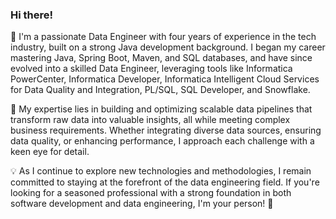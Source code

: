 ### Hi there!

👋 I'm a passionate Data Engineer with four years of experience in the tech industry, built on a strong Java development background. I began my career mastering Java, Spring Boot, Maven, and SQL databases, and have since evolved into a skilled Data Engineer, leveraging tools like Informatica PowerCenter, Informatica Developer, Informatica Intelligent Cloud Services for Data Quality and Integration, PL/SQL, SQL Developer, and Snowflake.

🚀 My expertise lies in building and optimizing scalable data pipelines that transform raw data into valuable insights, all while meeting complex business requirements. Whether integrating diverse data sources, ensuring data quality, or enhancing performance, I approach each challenge with a keen eye for detail.

💡 As I continue to explore new technologies and methodologies, I remain committed to staying at the forefront of the data engineering field. If you're looking for a seasoned professional with a strong foundation in both software development and data engineering, I'm your person! 🙌

<!--
**TonyFiuma/TonyFiuma** is a ✨ _special_ ✨ repository because its `README.md` (this file) appears on your GitHub profile.

Here are some ideas to get you started:

- 🔭 I’m currently working on ...
- 🌱 I’m currently learning ...
- 👯 I’m looking to collaborate on ...
- 🤔 I’m looking for help with ...
- 💬 Ask me about ...
- 📫 How to reach me: ...
- 😄 Pronouns: ...
- ⚡ Fun fact: ...
-->
